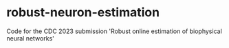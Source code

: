 # robust-neuron-estimation
Code for the CDC 2023 submission 'Robust online estimation of biophysical neural networks'
